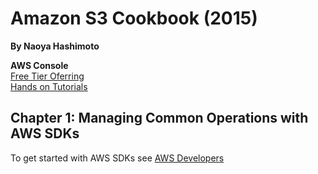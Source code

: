 # Amazon S3 Cookbook (2015)
__By Naoya Hashimoto__  

__AWS Console__  
[Free Tier Oferring](https://aws.amazon.com/free)  
[Hands on Tutorials](https://aws.amazon.com/getting-started/hands-on/)  

## Chapter 1: Managing Common Operations with AWS SDKs  
To get started with AWS SDKs see [AWS Developers](https://aws.amazon.com/developers/getting-started/)  
